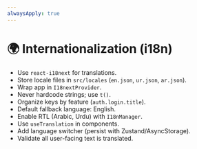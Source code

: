 ```yaml
---
alwaysApply: true
---
```

# 🌍 Internationalization (i18n)

- Use `react-i18next` for translations.
- Store locale files in `src/locales` (`en.json`, `ur.json`, `ar.json`).
- Wrap app in `I18nextProvider`.
- Never hardcode strings; use `t()`.
- Organize keys by feature (`auth.login.title`).
- Default fallback language: English.
- Enable RTL (Arabic, Urdu) with `I18nManager`.
- Use `useTranslation` in components.
- Add language switcher (persist with Zustand/AsyncStorage).
- Validate all user-facing text is translated.
